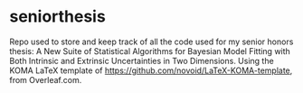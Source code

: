 # seniorthesis
Repo used to store and keep track of all the code used for my senior honors thesis: A New Suite of Statistical Algorithms for Bayesian Model Fitting with Both Intrinsic and Extrinsic Uncertainties in Two Dimensions. Using the KOMA LaTeX template of https://github.com/novoid/LaTeX-KOMA-template, from Overleaf.com.
